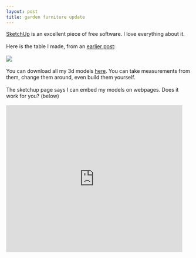 ```yaml
---
layout: post
title: garden furniture update
---
```


<div class="entry-item s2-entrytext"><a href="http://sketchup.google.com" rel="nofollow">SketchUp</a> is an excellent piece of free software. I love everything about it. <br/><br/>Here is the table I made, from an <a href="http://ferkeltongs.livejournal.com/6267.html" rel="nofollow">earlier post</a>:<br/><br/><img src="http://sketchup.google.com/3dwarehouse/download?mid=61ebbaa5a9a3a1ccaf3d98afcd8c6a0&amp;rtyp=lt&amp;ctyp=other"/><br/><br/>You can download all my 3d models <a href="http://sketchup.google.com/3dwarehouse/search?uq=09569455398920862908" rel="nofollow">here</a>. You can take measurements from them, change them around, even build them yourself.<br/><br/>The sketchup page says I can embed my models on webpages. Does it work for you? (below)<br/><br/><iframe allowfullscreen="" class="lj_embedcontent" frameborder="0" height="400" name="embed_4339226_1" src="http://l.lj-toys.com/?auth_token=sessionless%3A1491904800%3Aembedcontent%3A4339226%261%26%260%3A7da2c9f8a7b6109e7b7dfd4f9a625eb64dbf078d&amp;moduleid=1&amp;preview=0&amp;journalid=4339226&amp;noads=" width="480"></iframe></div>